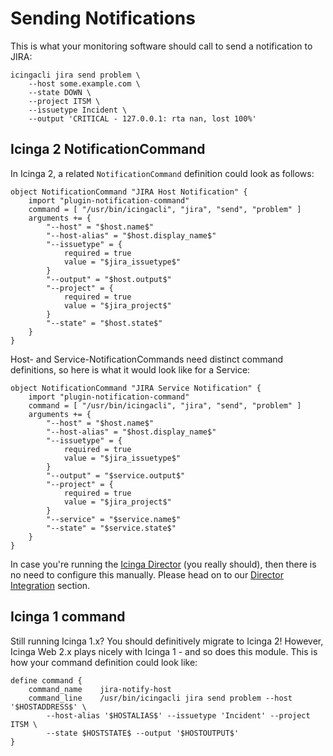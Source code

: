 Sending Notifications
=====================

This is what your monitoring software should call to send a notification to JIRA:

    icingacli jira send problem \
        --host some.example.com \
        --state DOWN \
        --project ITSM \
        --issuetype Incident \
        --output 'CRITICAL - 127.0.0.1: rta nan, lost 100%'

Icinga 2 NotificationCommand
----------------------------

In Icinga 2, a related `NotificationCommand` definition could look as follows:

```
object NotificationCommand "JIRA Host Notification" {
    import "plugin-notification-command"
    command = [ "/usr/bin/icingacli", "jira", "send", "problem" ]
    arguments += {
        "--host" = "$host.name$"
        "--host-alias" = "$host.display_name$"
        "--issuetype" = {
            required = true
            value = "$jira_issuetype$"
        }
        "--output" = "$host.output$"
        "--project" = {
            required = true
            value = "$jira_project$"
        }
        "--state" = "$host.state$"
    }
}
```

Host- and Service-NotificationCommands need distinct command definitions, so here
is what it would look like for a Service:

```
object NotificationCommand "JIRA Service Notification" {
    import "plugin-notification-command"
    command = [ "/usr/bin/icingacli", "jira", "send", "problem" ]
    arguments += {
        "--host" = "$host.name$"
        "--host-alias" = "$host.display_name$"
        "--issuetype" = {
            required = true
            value = "$jira_issuetype$"
        }
        "--output" = "$service.output$"
        "--project" = {
            required = true
            value = "$jira_project$"
        }
        "--service" = "$service.name$"
        "--state" = "$service.state$"
    }
}
```

In case you're running the [Icinga Director](https://github.com/Icinga/icingaweb2-module-director)
(you really should), then there is no need to configure this manually. Please
head on to our [Director Integration](12-Director-Integration.md) section.

Icinga 1 command
----------------

Still running Icinga 1.x? You should definitively migrate to Icinga 2! However,
Icinga Web 2.x plays nicely with Icinga 1 - and so does this module. This is how
your command definition could look like:

```
define command {
    command_name    jira-notify-host
    command_line    /usr/bin/icingacli jira send problem --host '$HOSTADDRESS$' \
        --host-alias '$HOSTALIAS$' --issuetype 'Incident' --project ITSM \
        --state $HOSTSTATE$ --output '$HOSTOUTPUT$'
}
```
